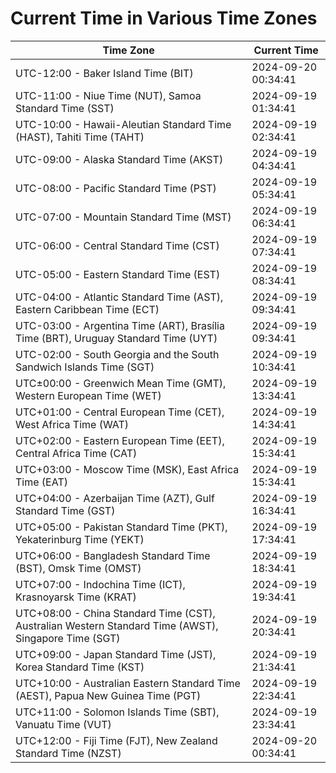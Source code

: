 # Current Time in Various Time Zones

| Time Zone | Current Time |
|-----------|--------------|
| UTC-12:00 - Baker Island Time (BIT) | 2024-09-20 00:34:41 |
| UTC-11:00 - Niue Time (NUT), Samoa Standard Time (SST) | 2024-09-19 01:34:41 |
| UTC-10:00 - Hawaii-Aleutian Standard Time (HAST), Tahiti Time (TAHT) | 2024-09-19 02:34:41 |
| UTC-09:00 - Alaska Standard Time (AKST) | 2024-09-19 04:34:41 |
| UTC-08:00 - Pacific Standard Time (PST) | 2024-09-19 05:34:41 |
| UTC-07:00 - Mountain Standard Time (MST) | 2024-09-19 06:34:41 |
| UTC-06:00 - Central Standard Time (CST) | 2024-09-19 07:34:41 |
| UTC-05:00 - Eastern Standard Time (EST) | 2024-09-19 08:34:41 |
| UTC-04:00 - Atlantic Standard Time (AST), Eastern Caribbean Time (ECT) | 2024-09-19 09:34:41 |
| UTC-03:00 - Argentina Time (ART), Brasília Time (BRT), Uruguay Standard Time (UYT) | 2024-09-19 09:34:41 |
| UTC-02:00 - South Georgia and the South Sandwich Islands Time (SGT) | 2024-09-19 10:34:41 |
| UTC±00:00 - Greenwich Mean Time (GMT), Western European Time (WET) | 2024-09-19 13:34:41 |
| UTC+01:00 - Central European Time (CET), West Africa Time (WAT) | 2024-09-19 14:34:41 |
| UTC+02:00 - Eastern European Time (EET), Central Africa Time (CAT) | 2024-09-19 15:34:41 |
| UTC+03:00 - Moscow Time (MSK), East Africa Time (EAT) | 2024-09-19 15:34:41 |
| UTC+04:00 - Azerbaijan Time (AZT), Gulf Standard Time (GST) | 2024-09-19 16:34:41 |
| UTC+05:00 - Pakistan Standard Time (PKT), Yekaterinburg Time (YEKT) | 2024-09-19 17:34:41 |
| UTC+06:00 - Bangladesh Standard Time (BST), Omsk Time (OMST) | 2024-09-19 18:34:41 |
| UTC+07:00 - Indochina Time (ICT), Krasnoyarsk Time (KRAT) | 2024-09-19 19:34:41 |
| UTC+08:00 - China Standard Time (CST), Australian Western Standard Time (AWST), Singapore Time (SGT) | 2024-09-19 20:34:41 |
| UTC+09:00 - Japan Standard Time (JST), Korea Standard Time (KST) | 2024-09-19 21:34:41 |
| UTC+10:00 - Australian Eastern Standard Time (AEST), Papua New Guinea Time (PGT) | 2024-09-19 22:34:41 |
| UTC+11:00 - Solomon Islands Time (SBT), Vanuatu Time (VUT) | 2024-09-19 23:34:41 |
| UTC+12:00 - Fiji Time (FJT), New Zealand Standard Time (NZST) | 2024-09-20 00:34:41 |
